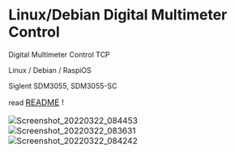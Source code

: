 # Linux/Debian Digital Multimeter Control
Digital Multimeter Control TCP

Linux / Debian / RaspiOS

Siglent SDM3055, SDM3055-SC<br>

read <font size="3"><a href="https://github.com/martin-bochum/DMM-Siglent-SDM/edit/main/README" target="_blank" >README</a> !

![Screenshot_20220322_084453](https://user-images.githubusercontent.com/97905711/159431949-ae870127-9292-4f22-bc09-7fb9d73ccfc2.png)
![Screenshot_20220322_083631](https://user-images.githubusercontent.com/97905711/159431379-c2f196f6-eb66-48b1-8b58-364e313d45aa.png)
![Screenshot_20220322_084242](https://user-images.githubusercontent.com/97905711/159431619-f0e3ab93-ed7d-4f83-a1f2-3e453128f8dd.png)
